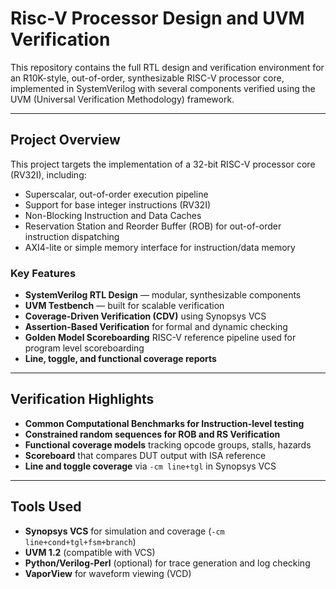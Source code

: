 # Risc-V Processor Design and UVM Verification

This repository contains the full RTL design and verification environment for an R10K-style, out-of-order, synthesizable RISC-V processor core, implemented in SystemVerilog with several components verified using the UVM (Universal Verification Methodology) framework.

---

## Project Overview

This project targets the implementation of a 32-bit RISC-V processor core (RV32I), including:

- Superscalar, out-of-order execution pipeline
- Support for base integer instructions (RV32I)
- Non-Blocking Instruction and Data Caches
- Reservation Station and Reorder Buffer (ROB) for out-of-order instruction dispatching
- AXI4-lite or simple memory interface for instruction/data memory

### Key Features

- **SystemVerilog RTL Design** — modular, synthesizable components
- **UVM Testbench** — built for scalable verification
- **Coverage-Driven Verification (CDV)** using Synopsys VCS
- **Assertion-Based Verification** for formal and dynamic checking
- **Golden Model Scoreboarding** RISC-V reference pipeline used for program level scoreboarding
- **Line, toggle, and functional coverage reports**

---

## Verification Highlights

- **Common Computational Benchmarks for Instruction-level testing**
- **Constrained random sequences for ROB and RS Verification**
- **Functional coverage models** tracking opcode groups, stalls, hazards
- **Scoreboard** that compares DUT output with ISA reference
- **Line and toggle coverage** via `-cm line+tgl` in Synopsys VCS

---

## Tools Used

- **Synopsys VCS** for simulation and coverage (`-cm line+cond+tgl+fsm+branch`)
- **UVM 1.2** (compatible with VCS)
- **Python/Verilog-Perl** (optional) for trace generation and log checking
- **VaporView** for waveform viewing (VCD)